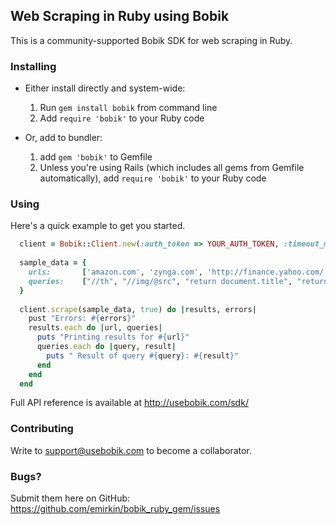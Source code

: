 ## Web Scraping in Ruby using Bobik

This is a community-supported Bobik SDK for web scraping in Ruby.

### Installing

+ Either install directly and system-wide:
  1. Run `gem install bobik` from command line
  2. Add `require 'bobik'` to your Ruby code

+ Or, add to bundler:
  1. add `gem 'bobik'` to Gemfile
  2. Unless you're using Rails (which includes all gems from Gemfile automatically), add `require 'bobik'` to your Ruby code

### Using
Here's a quick example to get you started.

```ruby
  client = Bobik::Client.new(:auth_token => YOUR_AUTH_TOKEN, :timeout_ms => 60000)
  
  sample_data = {
    urls:       ['amazon.com', 'zynga.com', 'http://finance.yahoo.com/'],
    queries:    ["//th", "//img/@src", "return document.title", "return $('script').length"]
  }
  
  client.scrape(sample_data, true) do |results, errors|
    pust "Errors: #{errors}"
    results.each do |url, queries|
      puts "Printing results for #{url}"
      queries.each do |query, result|
        puts " Result of query #{query}: #{result}"
      end
    end
  end
```

Full API reference is available at http://usebobik.com/sdk/

### Contributing

Write to support@usebobik.com to become a collaborator.

### Bugs?
Submit them here on GitHub: https://github.com/emirkin/bobik_ruby_gem/issues